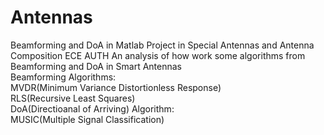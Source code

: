 # Antennas
Beamforming and DoA  in Matlab Project in Special Antennas and Antenna Composition ECE AUTH 
An analysis of how work some algorithms from Beamforming and DoA in Smart Antennas <br>
Beamforming Algorithms: <br>
MVDR(Minimum Variance Distortionless Response) <br>
RLS(Recursive Least Squares) <br>
DoA(Directioanal of Arriving) Algorithm: <br>
MUSIC(Multiple Signal Classification) <br>
